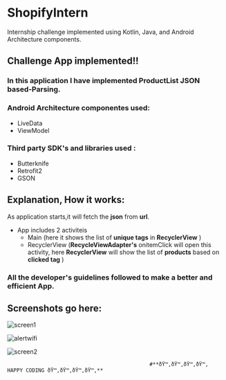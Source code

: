 # ShopifyIntern
Internship challenge implemented using Kotlin, Java, and Android Architecture components.
## Challenge App implemented!!
### In this application I have implemented **ProductList JSON based-Parsing.** 
### Android Architecture componentes used:
* LiveData
* ViewModel
### Third party SDK's and libraries used : 
* Butterknife
* Retrofit2
* GSON
## Explanation, How it works:
As application starts,it will fetch the **json** from **url**.
* App includes 2 activiteis
   * Main (here it shows the list of **unique tags** in **RecyclerView** )
   * RecyclerView (**RecycleViewAdapter's** onitemClick will open this activity, here **RecyclerView** will show the list of **products** based on **clicked tag** )

### All the developer's guidelines followed to make a better and efficient App.

## Screenshots go here:

![screen1](https://user-images.githubusercontent.com/8358882/45258944-f3655600-b38f-11e8-96ff-8a3be92b3546.png)

![alertwifi](https://user-images.githubusercontent.com/8358882/45258950-14c64200-b390-11e8-816c-b3fa72a395ef.png)

![screen2](https://user-images.githubusercontent.com/8358882/45258951-14c64200-b390-11e8-8e19-f998b3f66d50.png)


                                                  #**ðŸ™‚ðŸ™‚ðŸ™‚ðŸ™‚ HAPPY CODING ðŸ™‚ðŸ™‚ðŸ™‚ðŸ™‚** 
